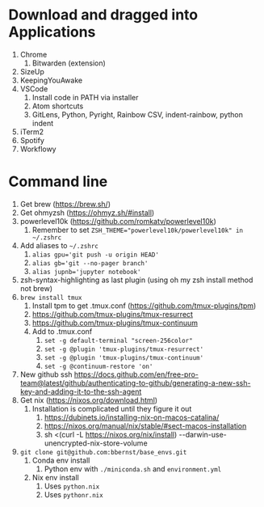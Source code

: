 # Download and dragged into Applications
1. Chrome
    1. Bitwarden (extension)
1. SizeUp
1. KeepingYouAwake
1. VSCode
    1. Install code in PATH via installer
    1. Atom shortcuts
    1. GitLens, Python, Pyright, Rainbow CSV, indent-rainbow, python indent
1. iTerm2
1. Spotify
1. Workflowy

# Command line
1. Get brew (https://brew.sh/)
1. Get ohmyzsh (https://ohmyz.sh/#install)
1. powerlevel10k (https://github.com/romkatv/powerlevel10k)
    1. Remember to set `ZSH_THEME="powerlevel10k/powerlevel10k" in ~/.zshrc`
1. Add aliases to `~/.zshrc`
    1. `alias gpu='git push -u origin HEAD'`
    1. `alias gb='git --no-pager branch'`
    1. `alias jupnb='jupyter notebook'`
1. zsh-syntax-highlighting as last plugin (using oh my zsh install method not brew)
1. `brew install tmux`
    1. Install tpm to get .tmux.conf (https://github.com/tmux-plugins/tpm)
    1. https://github.com/tmux-plugins/tmux-resurrect
    1. https://github.com/tmux-plugins/tmux-continuum
    1. Add to .tmux.conf
        1. `set -g default-terminal "screen-256color"`
        1. `set -g @plugin 'tmux-plugins/tmux-resurrect'`
        1. `set -g @plugin 'tmux-plugins/tmux-continuum'`
        1. `set -g @continuum-restore 'on'`
1. New github ssh https://docs.github.com/en/free-pro-team@latest/github/authenticating-to-github/generating-a-new-ssh-key-and-adding-it-to-the-ssh-agent
1. Get nix (https://nixos.org/download.html)
    1. Installation is complicated until they figure it out
        1. https://dubinets.io/installing-nix-on-macos-catalina/
        1. https://nixos.org/manual/nix/stable/#sect-macos-installation
        1. sh <(curl -L https://nixos.org/nix/install) --darwin-use-unencrypted-nix-store-volume
1. `git clone git@github.com:bbernst/base_envs.git`
    1. Conda env install
        1. Python env with `./miniconda.sh` and `environment.yml`
    1. Nix env install
        1. Uses `python.nix`
        1. Uses `pythonr.nix`
